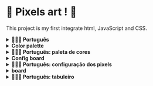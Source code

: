 # :construction: Pixels art ! :construction:

This project is my first integrate html, JavaScript and CSS.

<details>
  <summary><strong>🤷🏽‍♀️ Português</strong></summary><br />
  Esse é o meu primeiro projeto no qual integra html, JavaScript e CSS.
</details>

<details>
  <summary><strong> Color palette </strong> </summary>
  All time is rest the page the class color will have a background color black, and three other colors will randon change, this colors can be use to change colors in the board, only one color will have a class selected (this will change the board color).
</details>

<details>
  <summary><strong>🤷🏽‍♀️ Português: paleta de cores</strong></summary><br />
  Toda vez que atualizada a página a class color ira ter um background color black, e os outros três as cores irão mudar aleatóriamente, essas cores podem mudar as cores dos pixels, apenas um cor terá a class selected (que irá mudar a cor dos pixels).
</details>

<details>
  <summary><strong> Config board </summary></strong> <br />
  The input receive a number, the first button, VQV, get this number and change the board. This change get the number, n, and put n lines and n columns if 4 < n < 51. The button Limpar will change the background color white to all pixels.
</details>

<details>
  <summary><strong>🤷🏽‍♀️ Português: configuração dos pixels</strong></summary><br />
  O input recebe um número, o primeiro botão, VQV, pega o número input e muda a quantidade de pixels. Essa mudança pega o número, n, e coloca n linhas e n colunas se 4 < n < 51. O botão limpar irá mudar o background color para branco de todos os pixels do tabuleiro.
</details>

<details>
  <summary><strong> board </summary></strong> <br />
  The board is a square, this square begin with 5 lines and 5 columns, what can see with smaller squares. All small square have class pixel and have background color white.
</details>

<details>
  <summary><strong>🤷🏽‍♀️ Português: tabuleiro</strong></summary><br />
  o tabuleiro é um quadrado, esse quadrado começa com 5 linhas e 5 colunas, que é marcada por quadrados menores. todos os quadrados menores possuem a class pixel e tem o background color branco.
</details>

